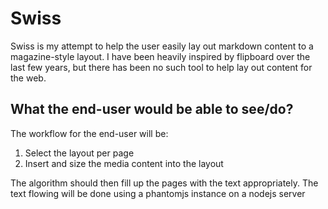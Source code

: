 # Swiss

Swiss is my attempt to help the user easily lay out markdown content to a magazine-style layout. I have been heavily inspired by flipboard over the last few years, but there has been no such tool to help lay out content for the web. 

## What the end-user would be able to see/do?

The workflow for the end-user will be: 

1. Select the layout per page
1. Insert and size the media content into the layout

The algorithm should then fill up the pages with the text appropriately. The text flowing will be done using a phantomjs instance on a nodejs server
